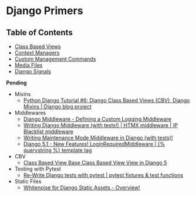 # Django Primers

## Table of Contents

- [Class Based Views](./class-based-views.md)
- [Context Managers](./context-managers.md)
- [Custom Management Commands](./custom-management-commands.md)
- [Media Files](./media_files.md)
- [Django Signals](./django-signals/)

**Pending**

- Mixins
  - [Python Django Tutorial #6: Django Class Based Views (CBV), Django Mixins | Django blog project](https://youtu.be/bjuS1ryMOmw?si=o0Y7wlpmBIIRv3d4)
- Middlewares
  - [Django Middleware - Defining a Custom Logging Middleware](https://youtu.be/_FZfjYVhnwA?si=86DpURq81W3YXvFM)
  - [Writing Django Middleware (with tests!) | HTMX middleware | IP Blacklist middleware](https://youtu.be/--ddZc39wVQ?si=wrZXfEJsF_gv9RiC)
  - [Writing Maintenance Mode Middleware in Django (with tests)!](https://youtu.be/TTEEr4N-lKw?si=lda-w3oOSEcBBX6T)
  - [Django 5.1 - New Features! LoginRequiredMiddleware | {% querystring %} template tag](https://youtu.be/F_cqPmaE8vI?si=l6T_0HvooZhG998Z)
- CBV
  - [Class Based View Base Class Based View View in Django 5](https://youtu.be/6_HJp8YGz2I?si=edLKVqZO1veKYLvW)
- Testing with Pytest
  - [Re-Write Django tests with pytest | pytest fixtures & test functions](https://youtu.be/pdatgYDXmSE?si=y3oTmXJ3Ir9t_zyY)
- Static Files
  - [Whitenoise for Django Static Assets - Overview!](https://youtu.be/QZTk8txo6x0?si=8mMgUhDnmPwfNhxy)
